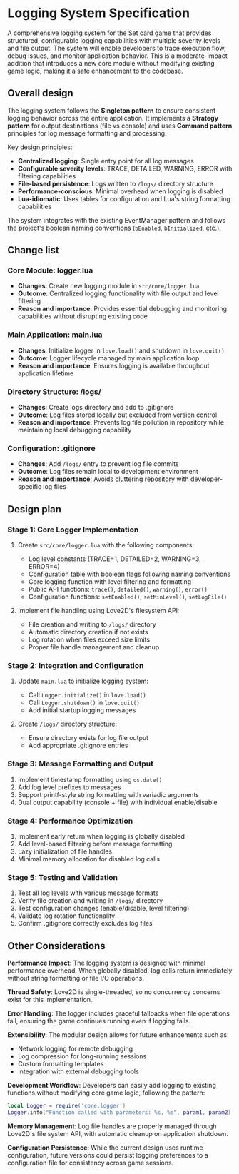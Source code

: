 # Logging System Specification

A comprehensive logging system for the Set card game that provides structured, configurable logging capabilities with multiple severity levels and file output. The system will enable developers to trace execution flow, debug issues, and monitor application behavior. This is a moderate-impact addition that introduces a new core module without modifying existing game logic, making it a safe enhancement to the codebase.

## Overall design

The logging system follows the **Singleton pattern** to ensure consistent logging behavior across the entire application. It implements a **Strategy pattern** for output destinations (file vs console) and uses **Command pattern** principles for log message formatting and processing.

Key design principles:
- **Centralized logging**: Single entry point for all log messages
- **Configurable severity levels**: TRACE, DETAILED, WARNING, ERROR with filtering capabilities
- **File-based persistence**: Logs written to `/logs/` directory structure
- **Performance-conscious**: Minimal overhead when logging is disabled
- **Lua-idiomatic**: Uses tables for configuration and Lua's string formatting capabilities

The system integrates with the existing EventManager pattern and follows the project's boolean naming conventions (`bEnabled`, `bInitialized`, etc.).

## Change list

### Core Module: logger.lua
- **Changes**: Create new logging module in `src/core/logger.lua`
- **Outcome**: Centralized logging functionality with file output and level filtering
- **Reason and importance**: Provides essential debugging and monitoring capabilities without disrupting existing code

### Main Application: main.lua
- **Changes**: Initialize logger in `love.load()` and shutdown in `love.quit()`
- **Outcome**: Logger lifecycle managed by main application loop
- **Reason and importance**: Ensures logging is available throughout application lifetime

### Directory Structure: /logs/
- **Changes**: Create logs directory and add to .gitignore
- **Outcome**: Log files stored locally but excluded from version control
- **Reason and importance**: Prevents log file pollution in repository while maintaining local debugging capability

### Configuration: .gitignore
- **Changes**: Add `/logs/` entry to prevent log file commits
- **Outcome**: Log files remain local to development environment
- **Reason and importance**: Avoids cluttering repository with developer-specific log files

## Design plan

### Stage 1: Core Logger Implementation
1. Create `src/core/logger.lua` with the following components:
   - Log level constants (TRACE=1, DETAILED=2, WARNING=3, ERROR=4)
   - Configuration table with boolean flags following naming conventions
   - Core logging function with level filtering and formatting
   - Public API functions: `trace()`, `detailed()`, `warning()`, `error()`
   - Configuration functions: `setEnabled()`, `setMinLevel()`, `setLogFile()`

2. Implement file handling using Love2D's filesystem API:
   - File creation and writing to `/logs/` directory
   - Automatic directory creation if not exists
   - Log rotation when files exceed size limits
   - Proper file handle management and cleanup

### Stage 2: Integration and Configuration
1. Update `main.lua` to initialize logging system:
   - Call `Logger.initialize()` in `love.load()`
   - Call `Logger.shutdown()` in `love.quit()`
   - Add initial startup logging messages

2. Create `/logs/` directory structure:
   - Ensure directory exists for log file output
   - Add appropriate .gitignore entries

### Stage 3: Message Formatting and Output
1. Implement timestamp formatting using `os.date()`
2. Add log level prefixes to messages
3. Support printf-style string formatting with variadic arguments
4. Dual output capability (console + file) with individual enable/disable

### Stage 4: Performance Optimization
1. Implement early return when logging is globally disabled
2. Add level-based filtering before message formatting
3. Lazy initialization of file handles
4. Minimal memory allocation for disabled log calls

### Stage 5: Testing and Validation
1. Test all log levels with various message formats
2. Verify file creation and writing in `/logs/` directory
3. Test configuration changes (enable/disable, level filtering)
4. Validate log rotation functionality
5. Confirm .gitignore correctly excludes log files

## Other Considerations

**Performance Impact**: The logging system is designed with minimal performance overhead. When globally disabled, log calls return immediately without string formatting or file I/O operations.

**Thread Safety**: Love2D is single-threaded, so no concurrency concerns exist for this implementation.

**Error Handling**: The logger includes graceful fallbacks when file operations fail, ensuring the game continues running even if logging fails.

**Extensibility**: The modular design allows for future enhancements such as:
- Network logging for remote debugging
- Log compression for long-running sessions
- Custom formatting templates
- Integration with external debugging tools

**Development Workflow**: Developers can easily add logging to existing functions without modifying core game logic, following the pattern:
```lua
local Logger = require('core.logger')
Logger.info("Function called with parameters: %s, %s", param1, param2)
```

**Memory Management**: Log file handles are properly managed through Love2D's file system API, with automatic cleanup on application shutdown.

**Configuration Persistence**: While the current design uses runtime configuration, future versions could persist logging preferences to a configuration file for consistency across game sessions.
